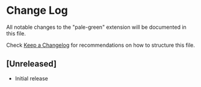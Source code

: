 # Change Log

All notable changes to the "pale-green" extension will be documented in this file.

Check [Keep a Changelog](http://keepachangelog.com/) for recommendations on how to structure this file.

## [Unreleased]

- Initial release
